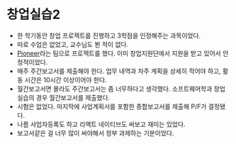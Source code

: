 # 창업실습2

* 한 학기동안 창업 프로젝트를 진행하고 3학점을 인정해주는 과목이었다.
* 따로 수업은 없었고, 교수님도 뵌 적이 없다.
* [Pioneer](https://github.com/ajou-pioneer)라는 팀으로 프로젝트를 했다. 이미 창업지원단에서 지원을 받고 있어서 안정적이었다.
* 매주 주간보고서를 제출해야 한다. 업무 내역과 차주 계획을 상세히 적어야 하고, 활동 시간은 10시간 이상이어야 한다.
* 월간보고서면 몰라도 주간보고서는 좀 너무하다고 생각했다. 소프트웨어학과 창업실습의 경우 월간보고서를 제출했다.
* 시험은 없었다. 마지막에 사업계획서를 포함한 종합보고서를 제출해 P/F가 결정됐다.
* 나름 사업자등록도 하고 리액트 네이티브도 써보고 재미는 있었다.
* 보고서같은 걸 너무 많이 써야해서 정부 과제하는 기분이었다.
